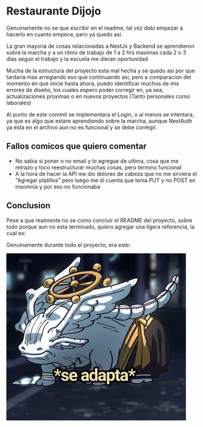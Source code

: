 # Restaurante Dijojo

Genuinamente no se que escribir en el readme, tal vez debi empezar a hacerlo en cuanto empece, pero ya quedo asi.

La gran mayoria de cosas relacionadas a NextJs y Backend se aprendieron sobre la marcha y a un ritmo de trabajo de 1 a 2 hrs maximas cada 2 o 3 días segun el trabajo y la escuela me dieran
oportunidad

Mucha de la estructura del proyecto esta mal hecha y se quedo asi por que tardaria mas arreglando eso que continuando asi, pero a comparacion del momento en que inicie
hasta ahora, puedo identificar muchos de mis errores de diseño, los cuales espero poder corregir en, ya sea, actualizaciones proximas o en nuevos proyectos (Tanto personales como laborales)

Al punto de este commit se implementara el Login, o al menos se intentara, ya que es algo que estare aprendiendo sobre la marcha, aunque NextAuth ya esta en el archivo aun no es funcional y se debe corregir.

## Fallos comicos que quiero comentar

- No sabia si poner o no email y lo agregue de ultima, cosa que me retrazo y toco reestructurar muchas cosas, pero termino funcional
- A la hora de hacer la API me dio dolores de cabeza que no me sirviera el "Agregar platillos" pero luego me di cuenta que tenia PUT y no POST en insomnia y por eso no funcionaba

## Conclusion

Pese a que realmente no se como concluir el README del proyecto, sobre todo porque aun no esta terminado, quiero agregar una ligera referencia, la cual es:

Genuinamente durante todo el proyecto, era este:

![SeAdapta](./public/SeAdapta.jpg)
